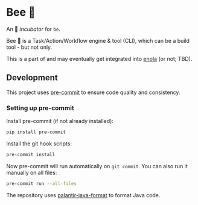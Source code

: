 # Bee 🐝

An 🐣 _incubator_ for `be`.

Bee 🐝 is a Task/Action/Workflow engine & tool (CLI), which can be a build tool - but not only.

This is a part of and may eventually get integrated into [enola](https://github.com/enola-dev/enola) (or not; TBD).

## Development

This project uses [pre-commit](https://pre-commit.com/) to ensure code quality and consistency.

### Setting up pre-commit

Install pre-commit (if not already installed):

```bash
pip install pre-commit
```

Install the git hook scripts:

```bash
pre-commit install
```

Now pre-commit will run automatically on `git commit`. You can also run it manually on all files:

```bash
pre-commit run --all-files
```

The repository uses [palantir-java-format](https://github.com/palantir/palantir-java-format) to format Java code.
